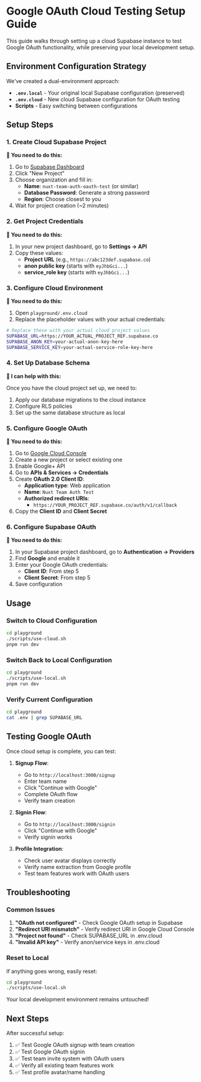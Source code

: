 # Google OAuth Cloud Testing Setup Guide

This guide walks through setting up a cloud Supabase instance to test Google OAuth functionality, while preserving your local development setup.

## Environment Configuration Strategy

We've created a dual-environment approach:

- **`.env.local`** - Your original local Supabase configuration (preserved)
- **`.env.cloud`** - New cloud Supabase configuration for OAuth testing
- **Scripts** - Easy switching between configurations

## Setup Steps

### 1. Create Cloud Supabase Project

**👤 You need to do this:**

1. Go to [Supabase Dashboard](https://supabase.com/dashboard)
2. Click "New Project"
3. Choose organization and fill in:
   - **Name**: `nuxt-team-auth-oauth-test` (or similar)
   - **Database Password**: Generate a strong password
   - **Region**: Choose closest to you
4. Wait for project creation (~2 minutes)

### 2. Get Project Credentials

**👤 You need to do this:**

1. In your new project dashboard, go to **Settings → API**
2. Copy these values:
   - **Project URL** (e.g., `https://abc123def.supabase.co`)
   - **anon public key** (starts with `eyJhbGci...`)
   - **service_role key** (starts with `eyJhbGci...`)

### 3. Configure Cloud Environment

**👤 You need to do this:**

1. Open `playground/.env.cloud`
2. Replace the placeholder values with your actual credentials:

```bash
# Replace these with your actual cloud project values
SUPABASE_URL=https://YOUR_ACTUAL_PROJECT_REF.supabase.co
SUPABASE_ANON_KEY=your-actual-anon-key-here
SUPABASE_SERVICE_KEY=your-actual-service-role-key-here
```

### 4. Set Up Database Schema

**🤖 I can help with this:**

Once you have the cloud project set up, we need to:

1. Apply our database migrations to the cloud instance
2. Configure RLS policies
3. Set up the same database structure as local

### 5. Configure Google OAuth

**👤 You need to do this:**

1. Go to [Google Cloud Console](https://console.cloud.google.com/)
2. Create a new project or select existing one
3. Enable Google+ API
4. Go to **APIs & Services → Credentials**
5. Create **OAuth 2.0 Client ID**:
   - **Application type**: Web application
   - **Name**: `Nuxt Team Auth Test`
   - **Authorized redirect URIs**: 
     - `https://YOUR_PROJECT_REF.supabase.co/auth/v1/callback`
6. Copy the **Client ID** and **Client Secret**

### 6. Configure Supabase OAuth

**👤 You need to do this:**

1. In your Supabase project dashboard, go to **Authentication → Providers**
2. Find **Google** and enable it
3. Enter your Google OAuth credentials:
   - **Client ID**: From step 5
   - **Client Secret**: From step 5
4. Save configuration

## Usage

### Switch to Cloud Configuration

```bash
cd playground
./scripts/use-cloud.sh
pnpm run dev
```

### Switch Back to Local Configuration

```bash
cd playground  
./scripts/use-local.sh
pnpm run dev
```

### Verify Current Configuration

```bash
cd playground
cat .env | grep SUPABASE_URL
```

## Testing Google OAuth

Once cloud setup is complete, you can test:

1. **Signup Flow**: 
   - Go to `http://localhost:3000/signup`
   - Enter team name
   - Click "Continue with Google"
   - Complete OAuth flow
   - Verify team creation

2. **Signin Flow**:
   - Go to `http://localhost:3000/signin` 
   - Click "Continue with Google"
   - Verify signin works

3. **Profile Integration**:
   - Check user avatar displays correctly
   - Verify name extraction from Google profile
   - Test team features work with OAuth users

## Troubleshooting

### Common Issues

1. **"OAuth not configured"** - Check Google OAuth setup in Supabase
2. **"Redirect URI mismatch"** - Verify redirect URI in Google Cloud Console
3. **"Project not found"** - Check SUPABASE_URL in .env.cloud
4. **"Invalid API key"** - Verify anon/service keys in .env.cloud

### Reset to Local

If anything goes wrong, easily reset:

```bash
cd playground
./scripts/use-local.sh
```

Your local development environment remains untouched!

## Next Steps

After successful setup:

1. ✅ Test Google OAuth signup with team creation
2. ✅ Test Google OAuth signin 
3. ✅ Test team invite system with OAuth users
4. ✅ Verify all existing team features work
5. ✅ Test profile avatar/name handling